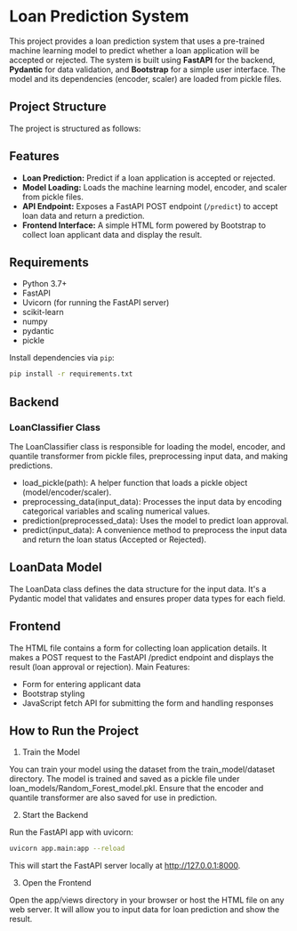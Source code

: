 # **Loan Prediction System**

This project provides a loan prediction system that uses a pre-trained machine learning model to predict whether a loan application will be accepted or rejected. The system is built using **FastAPI** for the backend, **Pydantic** for data validation, and **Bootstrap** for a simple user interface. The model and its dependencies (encoder, scaler) are loaded from pickle files.

## **Project Structure**

The project is structured as follows:


## **Features**

- **Loan Prediction:** Predict if a loan application is accepted or rejected.
- **Model Loading:** Loads the machine learning model, encoder, and scaler from pickle files.
- **API Endpoint:** Exposes a FastAPI POST endpoint (`/predict`) to accept loan data and return a prediction.
- **Frontend Interface:** A simple HTML form powered by Bootstrap to collect loan applicant data and display the result.

## **Requirements**

- Python 3.7+
- FastAPI
- Uvicorn (for running the FastAPI server)
- scikit-learn
- numpy
- pydantic
- pickle

Install dependencies via `pip`:
```bash
pip install -r requirements.txt
```

## **Backend**
### **LoanClassifier Class**

The LoanClassifier class is responsible for loading the model, encoder, and quantile transformer from pickle files, preprocessing input data, and making predictions.

   - load_pickle(path): A helper function that loads a pickle object (model/encoder/scaler).
   - preprocessing_data(input_data): Processes the input data by encoding categorical variables and scaling numerical values.
   - prediction(preprocessed_data): Uses the model to predict loan approval.
   - predict(input_data): A convenience method to preprocess the input data and return the loan status (Accepted or Rejected).

## **LoanData Model**

The LoanData class defines the data structure for the input data. It's a Pydantic model that validates and ensures proper data types for each field.


## **Frontend**

The HTML file contains a form for collecting loan application details. It makes a POST request to the FastAPI /predict endpoint and displays the result (loan approval or rejection).
Main Features:

   - Form for entering applicant data
   - Bootstrap styling
   - JavaScript fetch API for submitting the form and handling responses

## **How to Run the Project**
1. Train the Model

You can train your model using the dataset from the train_model/dataset directory. The model is trained and saved as a pickle file under loan_models/Random_Forest_model.pkl. Ensure that the encoder and quantile transformer are also saved for use in prediction.

2. Start the Backend

Run the FastAPI app with uvicorn:

```bash
uvicorn app.main:app --reload
```

This will start the FastAPI server locally at http://127.0.0.1:8000.

3. Open the Frontend

Open the app/views directory in your browser or host the HTML file on any web server. It will allow you to input data for loan prediction and show the result.

